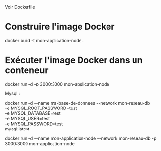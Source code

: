 Voir Dockerfile

# Construire l'image Docker
docker build -t mon-application-node .
 
# Exécuter l'image Docker dans un conteneur
docker run -d -p 3000:3000 mon-application-node

Mysql : 

docker run -d --name ma-base-de-donnees --network mon-reseau-db \
-e MYSQL_ROOT_PASSWORD=test \
-e MYSQL_DATABASE=test \
-e MYSQL_USER=test \
-e MYSQL_PASSWORD=test \
mysql:latest

docker run -d --name mon-application-node --network mon-reseau-db -p 3000:3000 mon-application-node